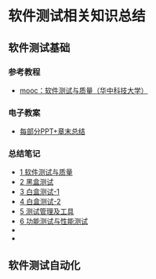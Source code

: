 # 软件测试相关知识总结

## 软件测试基础

### 参考教程
- [mooc：软件测试与质量（华中科技大学）](https://www.bilibili.com/video/av41927520)

### 电子教案
- [每部分PPT+章末总结](https://github.com/anliux/SoftwareTest/tree/master/intro/docs)

### 总结笔记
- [1 软件测试与质量](https://github.com/anliux/SoftwareTest/blob/master/intro/notes/1-%E8%BD%AF%E4%BB%B6%E6%B5%8B%E8%AF%95%E4%B8%8E%E8%B4%A8%E9%87%8F%E6%A6%82%E8%BF%B0.md)
- [2 黑盒测试](https://github.com/anliux/SoftwareTest/blob/master/intro/notes/2-%E9%BB%91%E7%9B%92%E6%B5%8B%E8%AF%95.md)
- [3 白盒测试-1](https://github.com/anliux/SoftwareTest/blob/master/intro/notes/3-%E7%99%BD%E7%9B%92%E6%B5%8B%E8%AF%95-1.md)
- [4 白盒测试-2](https://github.com/anliux/SoftwareTest/blob/master/intro/notes/4-%E7%99%BD%E7%9B%92%E6%B5%8B%E8%AF%95-2.md)
- [5 测试管理及工具](https://github.com/anliux/SoftwareTest/blob/master/intro/notes/5-%E6%B5%8B%E8%AF%95%E7%AE%A1%E7%90%86%E5%8F%8A%E5%B7%A5%E5%85%B7.md)
- [6 功能测试与性能测试]()
- []()
- []()



## 软件测试自动化

